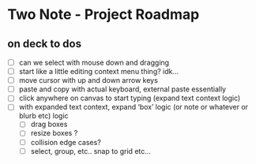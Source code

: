 # Two Note - Project Roadmap

## on deck to dos

- [ ] can we select with mouse down and dragging
- [ ] start like a little editing context menu thing? idk…
- [ ] move cursor with up and down arrow keys
- [ ] paste and copy with actual keyboard, external paste essentially
- [ ] click anywhere on canvas to start typing (expand text context logic)
- [ ] with expanded text context, expand ‘box’ logic (or note or whatever or blurb etc) logic
  - [ ] drag boxes
  - [ ] resize boxes ?
  - [ ] collision edge cases?
  - [ ] select, group, etc.. snap to grid etc…
